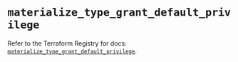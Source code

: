 # `materialize_type_grant_default_privilege`

Refer to the Terraform Registry for docs: [`materialize_type_grant_default_privilege`](https://registry.terraform.io/providers/materializeinc/materialize/0.9.1/docs/resources/type_grant_default_privilege).
